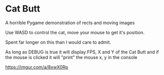 # Cat Butt
 A horrible Pygame demonstration of rects and moving images


Use WASD to control the cat, move your mouse to get it's position.

Spent far longer on this than I would care to admit.

As long as DEBUG is true it will display FPS,  X and Y of the Cat Butt and if the mouse is clicked it will "print" the mouse x, y
in the console

https://imgur.com/a/8xwX0Rp
